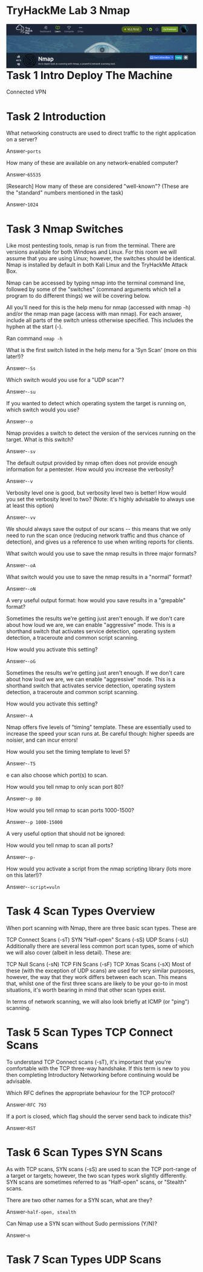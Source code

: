 # TryHackMe Lab 3 Nmap

<img src="nmap-lab3.png"
     alt="nmap-lab3_icon"
     style="float: left; margin-right: 10px;" />
     
# Task 1  Intro Deploy The Machine
Connected VPN   

# Task 2  Introduction

What networking constructs are used to direct traffic to the right application on a server?

Answer-`ports`


How many of these are available on any network-enabled computer?

Answer-`65535`


[Research] How many of these are considered "well-known"? (These are the "standard" numbers mentioned in the task)

Answer-`1024`

# Task 3  Nmap Switches

Like most pentesting tools, nmap is run from the terminal. There are versions available for both Windows and Linux. For this room we will assume that you are using Linux; however, the switches should be identical. Nmap is installed by default in both Kali Linux and the TryHackMe Attack Box.

Nmap can be accessed by typing nmap into the terminal command line, followed by some of the "switches" (command arguments which tell a program to do different things) we will be covering below.

All you'll need for this is the help menu for nmap (accessed with nmap -h) and/or the nmap man page (access with man nmap). For each answer, include all parts of the switch unless otherwise specified. This includes the hyphen at the start (-).

Ran command `nmap -h`

What is the first switch listed in the help menu for a 'Syn Scan' (more on this later!)?

Answer-`-Ss`

Which switch would you use for a "UDP scan"?

Answer-`-su`

If you wanted to detect which operating system the target is running on, which switch would you use?

Answer-`-o`

Nmap provides a switch to detect the version of the services running on the target. What is this switch?

Answer-`-sv`

The default output provided by nmap often does not provide enough information for a pentester. How would you increase the verbosity?

Answer-`-v`

Verbosity level one is good, but verbosity level two is better! How would you set the verbosity level to two?
(Note: it's highly advisable to always use at least this option)

Answer-`-vv`

We should always save the output of our scans -- this means that we only need to run the scan once (reducing network traffic and thus chance of detection), and gives us a reference to use when writing reports for clients.

What switch would you use to save the nmap results in three major formats?

Answer-`-oA`

What switch would you use to save the nmap results in a "normal" format?

Answer-`-oN`

A very useful output format: how would you save results in a "grepable" format?

Sometimes the results we're getting just aren't enough. If we don't care about how loud we are, we can enable "aggressive" mode. This is a shorthand switch that activates service detection, operating system detection, a traceroute and common script scanning.

How would you activate this setting?

Answer-`-oG`

Sometimes the results we're getting just aren't enough. If we don't care about how loud we are, we can enable "aggressive" mode. This is a shorthand switch that activates service detection, operating system detection, a traceroute and common script scanning.

How would you activate this setting?

Answer-`-A`

Nmap offers five levels of "timing" template. These are essentially used to increase the speed your scan runs at. Be careful though: higher speeds are noisier, and can incur errors!

How would you set the timing template to level 5?

Answer-`-T5`

e can also choose which port(s) to scan.

How would you tell nmap to only scan port 80?

Answer-`-p 80`

How would you tell nmap to scan ports 1000-1500?

Answer-`-p 1000-15000`

A very useful option that should not be ignored:

How would you tell nmap to scan all ports?

Answer-`-p-`

How would you activate a script from the nmap scripting library (lots more on this later!)?

Answer-`-script=vuln`

# Task 4  Scan Types Overview

When port scanning with Nmap, there are three basic scan types. These are


TCP Connect Scans (-sT)
SYN "Half-open" Scans (-sS)
UDP Scans (-sU)
Additionally there are several less common port scan types, some of which we will also cover (albeit in less detail). These are:

TCP Null Scans (-sN)
TCP FIN Scans (-sF)
TCP Xmas Scans (-sX)
Most of these (with the exception of UDP scans) are used for very similar purposes, however, the way that they work differs between each scan. This means that, whilst one of the first three scans are likely to be your go-to in most situations, it's worth bearing in mind that other scan types exist.

In terms of network scanning, we will also look briefly at ICMP (or "ping") scanning.

# Task 5  Scan Types TCP Connect Scans

To understand TCP Connect scans (-sT), it's important that you're comfortable with the TCP three-way handshake. If this term is new to you then completing Introductory Networking before continuing would be advisable.
 
Which RFC defines the appropriate behaviour for the TCP protocol?
  
Answer-`RFC 793`
 
If a port is closed, which flag should the server send back to indicate this?

Answer-`RST`

# Task 6  Scan Types SYN Scans

As with TCP scans, SYN scans (-sS) are used to scan the TCP port-range of a target or targets; however, the two scan types work slightly differently. SYN scans are sometimes referred to as "Half-open" scans, or "Stealth" scans.

There are two other names for a SYN scan, what are they?

Answer-`half-open, stealth`

Can Nmap use a SYN scan without Sudo permissions (Y/N)?

Answer-`n`

# Task 7  Scan Types UDP Scans




  
  
